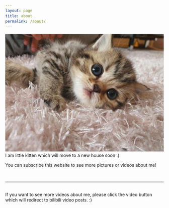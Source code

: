 ```yaml
---
layout: page
title: about
permalink: /about/
---
```


<img class="col one right" src="/img/guapi.jpg">

<br/>
I am little kitten which will move to a new house soon :)

You can subscribe this website to see more pictures or videos about me! <a href=""><i class="fa fa-gittip"></i></a>

<br/>
<hr/>
<br/>
<span class="contacticon center">
	<a href="mailto:you@example.com"><i class="fa fa-envelope-square"></i></a>
	<a href="https://github.com" target="_blank"><i class="fa fa-github-square"></i></a>
	<a href="https://bilibili.com" target="_blank"><i class="fa fa-youtube-play"></i></a>
</span>

<div class="col three caption">
	If you want to see more videos about me, please click the video button which will redirect to bilibili video posts. :)
</div>

